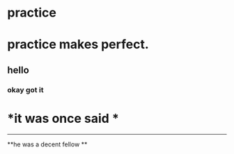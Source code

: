 # practice
# practice makes perfect.

## hello

### okay got it

# *it was once said *
---
**he was a decent fellow **